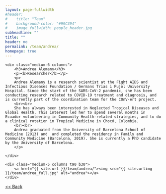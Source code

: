 ```yaml
---
layout: page-fullwidth
#header:
#    title: "Team"
#    background-color: "#99C394"
#    image_fullwidth: people_header.jpg
subheadline: ""
title: ""
header: no
permalink: /team/andrea/
homepage: true
---
```


<div class="row t30">

	<div class="medium-6 columns">
		<h3>Andrea Alemany</h3>
		<p><b>Researcher</b></p>
		<p>
		Andrea Alemany is a research scientist at the Fight AIDS and Infectious Diseases Foundation / Germans Trias i Pujol University Hospital. Since the start of the SARS-CoV-2 pandemic, she has been conducting research related to COVID-19 treatment and diagnosis, and is currently part of the coordination team for the COnV-ert project.
		<br><br>
		She has always been interested in Neglected Tropical Diseases and Global Health. This interest led her to spend several months in Ecuador volunteering in Community Health-related strategies, and to do a clinical rotation in Tropical Medicine in Chocó, Colombia.
		<br><br>
		Andrea graduated from the University of Barcelona School of Medicine (2013) and  and completed the residency in Family and Community Medicine (Barcelona, 2019). She is currently a PhD candidate by the University of Barcelona.
		</p>

	</div>

	<div class="medium-5 columns t90 b30">
		<a href="{{ site.url }}/team/andrea/"><img src="{{ site.urlimg }}/team/andrea_full.jpg" alt="andrea"></a>
	</div>

</div>

<a class="button left r15 tiny radius" href="{{ site.url }}/team/"> << Back</a>
